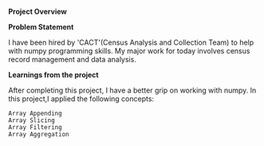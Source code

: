 **Project Overview**

**Problem Statement**

I have been hired by 'CACT'(Census Analysis and Collection Team) to help with numpy programming skills.
My major work for today involves census record management and data analysis.

**Learnings from the project**

After completing this project, I have a better grip on working with numpy. In this project,I applied the following concepts:

    Array Appending
    Array Slicing
    Array Filtering
    Array Aggregation
